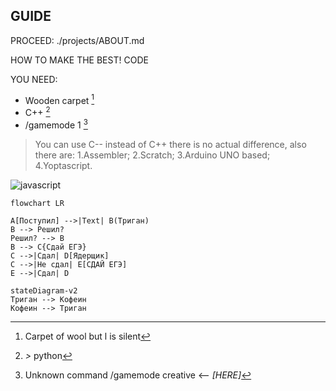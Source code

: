 ## GUIDE

PROCEED: ./projects/ABOUT.md

HOW TO MAKE THE BEST! CODE  

YOU NEED:
 - Wooden carpet [^1]
 - C++ [^2]
 - /gamemode 1 [^3]

[^1]: Carpet of wool but l is silent
[^2]: *>* python
[^3]: Unknown command /gamemode creative <-- *[HERE]*

>You can use C-- instead of C++ there is no actual difference, also there are:
    <!-- i code on php uwu -->
    1.Assembler;
    2.Scratch;
    3.Arduino UNO based;
    4.Yoptascript.

![javascript](https://lastfm.freetls.fastly.net/i/u/300x300/86f598c9c4931e37c2fa208a782ee293.jpg)

```mermaid
flowchart LR

A[Поступил] -->|Text| B(Триган)
B --> Решил?
Решил? --> B
B --> C{Сдай ЕГЭ}
C -->|Сдал| D[Ядерщик]
C -->|Не сдал| E[СДАЙ ЕГЭ]
E -->|Сдал| D
```


```mermaid
stateDiagram-v2
Триган --> Кофеин
Кофеин --> Триган
```
